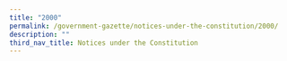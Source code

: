 ```yaml
---
title: "2000"
permalink: /government-gazette/notices-under-the-constitution/2000/
description: ""
third_nav_title: Notices under the Constitution
---
```

